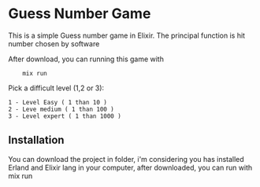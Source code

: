 # Guess Number Game

This is a simple Guess number game in Elixir. 
The principal function is hit number chosen by software

After download, you can running this game with
```
	mix run
```


Pick a difficult level (1,2 or 3):
```
1 - Level Easy ( 1 than 10 )
2 - Leve medium ( 1 than 100 )
3 - Level expert ( 1 than 1000 )
```


## Installation
You can download the project in folder, i'm considering you has installed Erland and Elixir lang in your computer,
after downloaded, you can run with mix run
